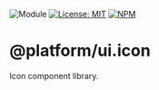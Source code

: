 ![Module](https://img.shields.io/badge/%40platform-ui.icon-%23EA4E7E.svg)
[![License: MIT](https://img.shields.io/badge/License-MIT-blue.svg)](https://opensource.org/licenses/MIT)
[![NPM](https://img.shields.io/npm/v/@platform/ui.icon.svg?colorB=blue&style=flat)](https://www.npmjs.com/package/@platform/ui.icon)

# @platform/ui.icon
Icon component library.


